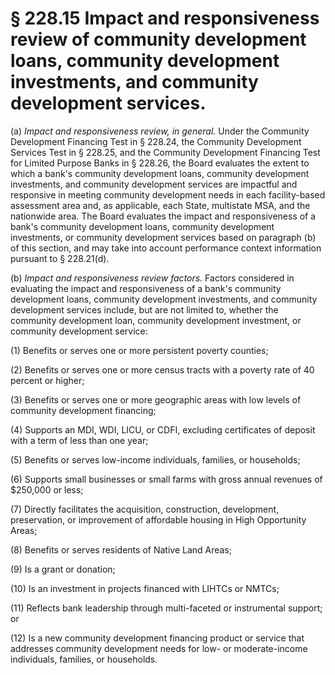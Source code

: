 # § 228.15   Impact and responsiveness review of community development loans, community development investments, and community development services.

(a) *Impact and responsiveness review, in general.* Under the Community Development Financing Test in § 228.24, the Community Development Services Test in § 228.25, and the Community Development Financing Test for Limited Purpose Banks in § 228.26, the Board evaluates the extent to which a bank's community development loans, community development investments, and community development services are impactful and responsive in meeting community development needs in each facility-based assessment area and, as applicable, each State, multistate MSA, and the nationwide area. The Board evaluates the impact and responsiveness of a bank's community development loans, community development investments, or community development services based on paragraph (b) of this section, and may take into account performance context information pursuant to § 228.21(d).


(b) *Impact and responsiveness review factors.* Factors considered in evaluating the impact and responsiveness of a bank's community development loans, community development investments, and community development services include, but are not limited to, whether the community development loan, community development investment, or community development service:


(1) Benefits or serves one or more persistent poverty counties;


(2) Benefits or serves one or more census tracts with a poverty rate of 40 percent or higher;


(3) Benefits or serves one or more geographic areas with low levels of community development financing;


(4) Supports an MDI, WDI, LICU, or CDFI, excluding certificates of deposit with a term of less than one year;


(5) Benefits or serves low-income individuals, families, or households;


(6) Supports small businesses or small farms with gross annual revenues of $250,000 or less;


(7) Directly facilitates the acquisition, construction, development, preservation, or improvement of affordable housing in High Opportunity Areas;


(8) Benefits or serves residents of Native Land Areas;


(9) Is a grant or donation;


(10) Is an investment in projects financed with LIHTCs or NMTCs;


(11) Reflects bank leadership through multi-faceted or instrumental support; or


(12) Is a new community development financing product or service that addresses community development needs for low- or moderate-income individuals, families, or households.



